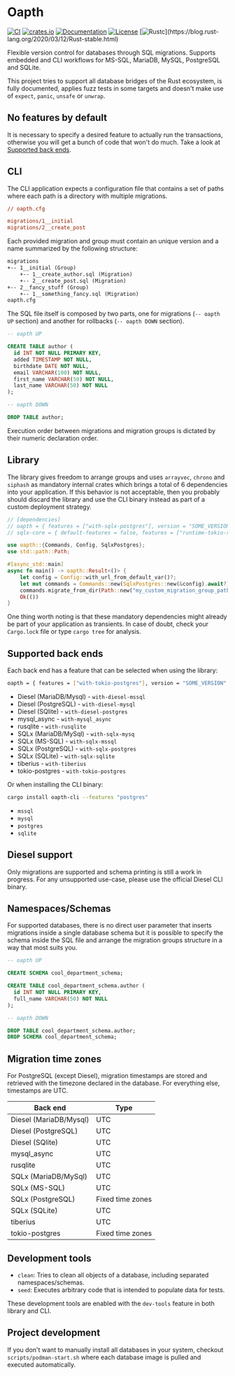 # Oapth 

[![CI](https://github.com/c410-f3r/oapth/workflows/Tests/badge.svg)](https://github.com/c410-f3r/oapth/actions?query=workflow%3ATests)
[![crates.io](https://img.shields.io/crates/v/oapth.svg)](https://crates.io/crates/oapth)
[![Documentation](https://docs.rs/oapth/badge.svg)](https://docs.rs/oapth)
[![License](https://img.shields.io/badge/license-APACHE2-blue.svg)](./LICENSE)
[![Rustc](https://img.shields.io/badge/rustc-stable-lightgray")](https://blog.rust-lang.org/2020/03/12/Rust-stable.html)

Flexible version control for databases through SQL migrations. Supports embedded and CLI workflows for MS-SQL, MariaDB, MySQL, PostgreSQL and SQLite.

This project tries to support all database bridges of the Rust ecosystem, is fully documented, applies fuzz tests in some targets and doesn't make use of `expect`, `panic`, `unsafe` or `unwrap`.

## No features by default

It is necessary to specify a desired feature to actually run the transactions, otherwise you will get a bunch of code that won't do much. Take a look at [Supported back ends](#supported-back-ends).

## CLI

The CLI application expects a configuration file that contains a set of paths where each path is a directory with multiple migrations.

```ini
// oapth.cfg

migrations/1__initial
migrations/2__create_post
```

Each provided migration and group must contain an unique version and a name summarized by the following structure:

```txt
migrations
+-- 1__initial (Group)
    +-- 1__create_author.sql (Migration)
    +-- 2__create_post.sql (Migration)
+-- 2__fancy_stuff (Group)
    +-- 1__something_fancy.sql (Migration)
oapth.cfg
```

The SQL file itself is composed by two parts, one for migrations (`-- oapth UP` section) and another for rollbacks (`-- oapth DOWN` section).

```sql
-- oapth UP

CREATE TABLE author (
  id INT NOT NULL PRIMARY KEY,
  added TIMESTAMP NOT NULL,
  birthdate DATE NOT NULL,
  email VARCHAR(100) NOT NULL,
  first_name VARCHAR(50) NOT NULL,
  last_name VARCHAR(50) NOT NULL
);

-- oapth DOWN

DROP TABLE author;
```

Execution order between migrations and migration groups is dictated by their numeric declaration order.

## Library

The library gives freedom to arrange groups and uses `arrayvec`, `chrono` and `siphash` as mandatory internal crates which brings a total of 6 dependencies into your application. If this behavior is not acceptable, then you probably should discard the library and use the CLI binary instead as part of a custom deployment strategy.

```rust
// [dependencies]
// oapth = { features = ["with-sqlx-postgres"], version = "SOME_VERSION" }
// sqlx-core = { default-features = false, features = ["runtime-tokio-rustls"], version = "SOME_VERSION" }

use oapth::{Commands, Config, SqlxPostgres};
use std::path::Path;

#[async_std::main]
async fn main() -> oapth::Result<()> {
    let config = Config::with_url_from_default_var()?;
    let mut commands = Commands::new(SqlxPostgres::new(&config).await?);
    commands.migrate_from_dir(Path::new("my_custom_migration_group_path"), 128).await?;
    Ok(())
}
```

One thing worth noting is that these mandatory dependencies might already be part of your application as transients. In case of doubt, check your `Cargo.lock` file or type `cargo tree` for analysis.

## Supported back ends

Each back end has a feature that can be selected when using the library:

```bash
oapth = { features = ["with-tokio-postgres"], version = "SOME_VERSION" }
```

- Diesel (MariaDB/Mysql) - `with-diesel-mssql`
- Diesel (PostgreSQL) - `with-diesel-mysql`
- Diesel (SQlite) - `with-diesel-postgres`
- mysql_async - `with-mysql_async`
- rusqlite - `with-rusqlite`
- SQLx (MariaDB/MySql) - `with-sqlx-mysq`
- SQLx (MS-SQL) - `with-sqlx-mssql`
- SQLx (PostgreSQL) - `with-sqlx-postgres`
- SQLx (SQLite) - `with-sqlx-sqlite`
- tiberius - `with-tiberius`
- tokio-postgres - `with-tokio-postgres`

Or when installing the CLI binary:

```bash
cargo install oapth-cli --features "postgres"
```

- `mssql`
- `mysql`
- `postgres`
- `sqlite`

## Diesel support

Only migrations are supported and schema printing is still a work in progress. For any unsupported use-case, please use the official Diesel CLI binary.

## Namespaces/Schemas

For supported databases, there is no direct user parameter that inserts migrations inside a single database schema but it is possible to specify the schema inside the SQL file and arrange the migration groups structure in a way that most suits you.

```sql
-- oapth UP

CREATE SCHEMA cool_department_schema;

CREATE TABLE cool_department_schema.author (
  id INT NOT NULL PRIMARY KEY,
  full_name VARCHAR(50) NOT NULL
);

-- oapth DOWN

DROP TABLE cool_department_schema.author;
DROP SCHEMA cool_department_schema;
```

##  Migration time zones

For PostgreSQL (except Diesel), migration timestamps are stored and retrieved with the timezone declared in the database. For everything else, timestamps are UTC.

| Back end                | Type             |
| ---------------------- | ---------------- |
| Diesel (MariaDB/Mysql) | UTC              |
| Diesel (PostgreSQL)    | UTC              |
| Diesel (SQlite)        | UTC              |
| mysql_async            | UTC              |
| rusqlite               | UTC              |
| SQLx (MariaDB/MySql)   | UTC              |
| SQLx (MS-SQL)          | UTC              |
| SQLx (PostgreSQL)      | Fixed time zones |
| SQLx (SQLite)          | UTC              |
| tiberius               | UTC              |
| tokio-postgres         | Fixed time zones |

## Development tools

- `clean`: Tries to clean all objects of a database, including separated namespaces/schemas.
- `seed`: Executes arbitrary code that is intended to populate data for tests.

These development tools are enabled with the `dev-tools` feature in both library and CLI.

## Project development

If you don't want to manually install all databases in your system, checkout `scripts/podman-start.sh` where each database image is pulled and executed automatically.